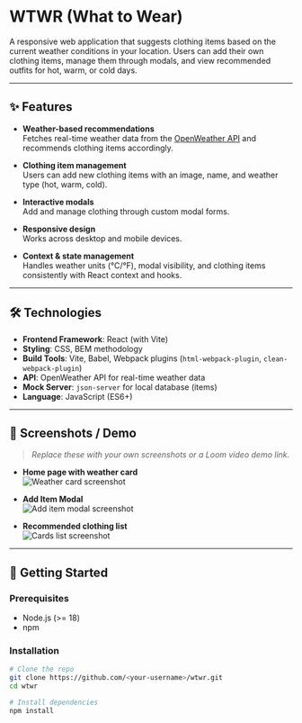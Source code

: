 # WTWR (What to Wear)

A responsive web application that suggests clothing items based on the current weather conditions in your location. Users can add their own clothing items, manage them through modals, and view recommended outfits for hot, warm, or cold days.

---

## ✨ Features

- **Weather-based recommendations**  
  Fetches real-time weather data from the [OpenWeather API](https://openweathermap.org/api) and recommends clothing items accordingly.

- **Clothing item management**  
  Users can add new clothing items with an image, name, and weather type (hot, warm, cold).

- **Interactive modals**  
  Add and manage clothing through custom modal forms.

- **Responsive design**  
  Works across desktop and mobile devices.

- **Context & state management**  
  Handles weather units (°C/°F), modal visibility, and clothing items consistently with React context and hooks.

---

## 🛠️ Technologies

- **Frontend Framework**: React (with Vite)
- **Styling**: CSS, BEM methodology
- **Build Tools**: Vite, Babel, Webpack plugins (`html-webpack-plugin`, `clean-webpack-plugin`)
- **API**: OpenWeather API for real-time weather data
- **Mock Server**: `json-server` for local database (items)
- **Language**: JavaScript (ES6+)

---

## 📸 Screenshots / Demo

> _Replace these with your own screenshots or a Loom video demo link._

- **Home page with weather card**  
  ![Weather card screenshot](./screenshots/weather-card.png)

- **Add Item Modal**  
  ![Add item modal screenshot](./screenshots/add-item-modal.png)

- **Recommended clothing list**  
  ![Cards list screenshot](./screenshots/cards-list.png)

---

## 🚀 Getting Started

### Prerequisites

- Node.js (>= 18)
- npm

### Installation

```bash
# Clone the repo
git clone https://github.com/<your-username>/wtwr.git
cd wtwr

# Install dependencies
npm install
```

